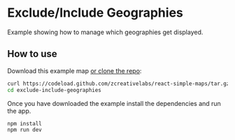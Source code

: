 
# Exclude/Include Geographies

Example showing how to manage which geographies get displayed.

## How to use

Download this example map [or clone the repo](https://github.com/zcreativelabs/react-simple-maps):

```bash
curl https://codeload.github.com/zcreativelabs/react-simple-maps/tar.gz/master | tar -xz --strip=2 react-simple-maps-master/examples/exclude-include-geographies
cd exclude-include-geographies
```

Once you have downloaded the example install the dependencies and run the app.

```bash
npm install
npm run dev
```
